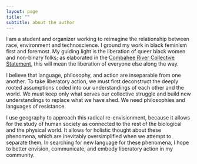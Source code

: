 ```yaml
---
layout: page
title: ""
subtitle: about the author
---
```


I am a student and organizer working to reimagine the relationship between race, environment and technoscience.  I ground my work in black feminism first and foremost.  My guiding light is the liberation of queer black women and non-binary folks; as elaborated in the [Combahee River Collective Statement](http://circuitous.org/scraps/combahee.html), this will mean the liberation of everyone else along the way.

I believe that language, philosophy, and action are inseparable from one another. To take liberatory action, we must first deconstruct the deeply rooted assumptions coded into our understandings of each other and the world. We must keep only what serves our collective struggle and build new understandings to replace what we have shed. We need philosophies and languages of resistance.

I use geography to approach this radical re-envisionment, because it allows for the study of human society as connected to the rest of the biological and the physical world. It allows for holistic thought about these phenomena, which are inevitably oversimplified when we attempt to separate them. In searching for new language for these phenomena, I hope to better envision, communicate, and embody liberatory action in my community. 
